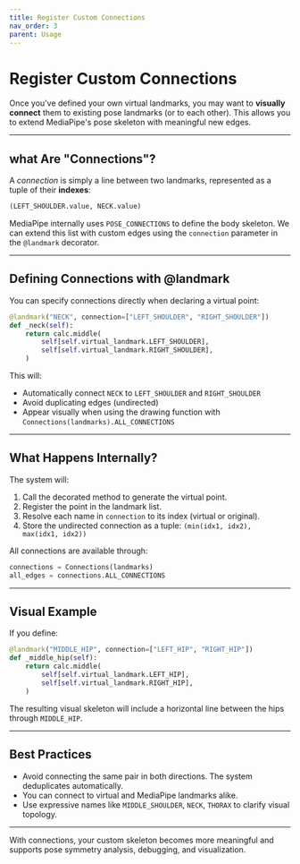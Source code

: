 ```yaml
---
title: Register Custom Connections
nav_order: 3
parent: Usage
---
```

# Register Custom Connections

Once you've defined your own virtual landmarks, you may want to **visually connect** them to existing pose landmarks (or to each other). This allows you to extend MediaPipe's pose skeleton with meaningful new edges.

---

## what Are "Connections"?

A *connection* is simply a line between two landmarks, represented as a tuple of their **indexes**:

```python
(LEFT_SHOULDER.value, NECK.value)
```

MediaPipe internally uses `POSE_CONNECTIONS` to define the body skeleton. We can extend this list with custom edges using the `connection` parameter in the `@landmark` decorator.

---

## Defining Connections with @landmark

You can specify connections directly when declaring a virtual point:

```python
@landmark("NECK", connection=["LEFT_SHOULDER", "RIGHT_SHOULDER"])
def _neck(self):
    return calc.middle(
        self[self.virtual_landmark.LEFT_SHOULDER],
        self[self.virtual_landmark.RIGHT_SHOULDER],
    )
```

This will:

- Automatically connect `NECK` to `LEFT_SHOULDER` and `RIGHT_SHOULDER`
- Avoid duplicating edges (undirected)
- Appear visually when using the drawing function with `Connections(landmarks).ALL_CONNECTIONS`

---

## What Happens Internally?

The system will:

1. Call the decorated method to generate the virtual point.
2. Register the point in the landmark list.
3. Resolve each name in `connection` to its index (virtual or original).
4. Store the undirected connection as a tuple: `(min(idx1, idx2), max(idx1, idx2))`

All connections are available through:

```python
connections = Connections(landmarks)
all_edges = connections.ALL_CONNECTIONS
```

---

## Visual Example

If you define:

```python
@landmark("MIDDLE_HIP", connection=["LEFT_HIP", "RIGHT_HIP"])
def _middle_hip(self):
    return calc.middle(
        self[self.virtual_landmark.LEFT_HIP],
        self[self.virtual_landmark.RIGHT_HIP],
    )
```

The resulting visual skeleton will include a horizontal line between the hips through `MIDDLE_HIP`.

---

## Best Practices

- Avoid connecting the same pair in both directions. The system deduplicates automatically.
- You can connect to virtual and MediaPipe landmarks alike.
- Use expressive names like `MIDDLE_SHOULDER`, `NECK`, `THORAX` to clarify visual topology.

---

With connections, your custom skeleton becomes more meaningful and supports pose symmetry analysis, debugging, and visualization.
